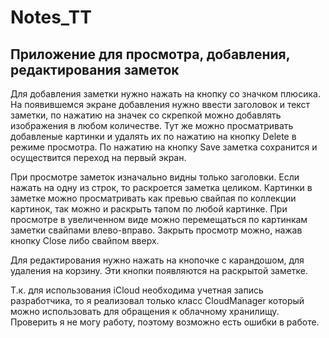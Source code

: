 # Notes_TT
## Приложение для просмотра, добавления, редактирования заметок

  Для добавления заметки нужно нажать на кнопку со значком плюсика. На появившемся экране добавления нужно ввести заголовок и текст заметки, по нажатию на значек со скрепкой можно добавлять изображения в любом количестве. Тут же можно просматривать добавленые картинки и удалять их по нажатию на кнопку Delete в режиме просмотра. По нажатию на кнопку Save заметка сохранится и осуществится переход на первый экран.
  
  При просмотре заметок изначально видны только заголовки. Если нажать на одну из строк, то раскроется заметка целиком. Картинки в заметке можно просматривать как превью свайпая по коллекции картинок, так можно и раскрыть тапом по любой картинке. При просмотре в увеличенном виде можно перемещаться по картинкам заметки свайпами влево-вправо. Закрыть просмотр можно, нажав кнопку Close либо свайпом вверх.
  
  Для редактирования нужно нажать на кнопочке с карандошом, для удаления на корзину. Эти кнопки появляются на раскрытой заметке.
  
  Т.к. для использования iCloud необходима учетная запись разработчика, то я реализовал только класс CloudManager который можно использовать для обращения к облачному хранилищу. Проверить я не могу работу, поэтому возможно есть ошибки в работе.
  
